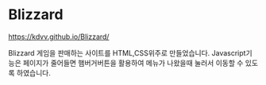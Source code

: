 # Blizzard

https://kdvv.github.io/Blizzard/
<p>Blizzard 게임을 판매하는 사이트를 HTML,CSS위주로 만들었습니다.
Javascript기능은 페이지가 줄어들면 햄버거버튼을 활용하여 메뉴가 나왔을때 눌러서 이동할 수 있도록 하였습니다.
</p>
